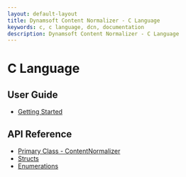 ```yaml
---
layout: default-layout
title: Dynamsoft Content Normalizer - C Language
keywords: c, c language, dcn, documentation
description: Dynamsoft Content Normalizer - C Language
---
```


# C Language

## User Guide
- [Getting Started](user-guide/getting-started.md)

## API Reference
- [Primary Class - ContentNormalizer]()
- [Structs]()
- [Enumerations]()